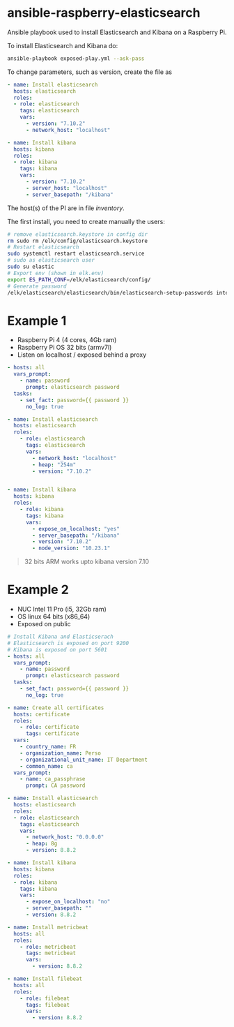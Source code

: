 # ansible-raspberry-elasticsearch
Ansible playbook used to install Elasticsearch and Kibana on a Raspberry Pi.


To install Elasticsearch and Kibana do:

```bash
ansible-playbook exposed-play.yml --ask-pass
```

To change parameters, such as version, create the file as

```yaml
- name: Install elasticsearch
  hosts: elasticsearch
  roles:
  - role: elasticsearch
    tags: elasticsearch
    vars:
      - version: "7.10.2"
      - network_host: "localhost"

- name: Install kibana
  hosts: kibana
  roles:
  - role: kibana
    tags: kibana
    vars:
      - version: "7.10.2"
      - server_host: "localhost"
      - server_basepath: "/kibana"
```

The host(s) of the PI are in file _inventory_.

The first install, you need to create manually the users:
```bash
# remove elasticsearch.keystore in config dir
rm sudo rm /elk/config/elasticsearch.keystore
# Restart elasticsearch
sudo systemctl restart elasticsearch.service
# sudo as elasticsearch user
sudo su elastic
# Export env (shown in elk.env)
export ES_PATH_CONF=/elk/elasticsearch/config/
# Generate password
/elk/elasticsearch/elasticsearch/bin/elasticsearch-setup-passwords interactive
```


# Example 1

- Raspberry Pi 4 (4 cores, 4Gb ram)
- Raspberry Pi OS 32 bits (armv7l)
- Listen on localhost / exposed behind a proxy

```yaml
- hosts: all
  vars_prompt:
    - name: password
      prompt: elasticsearch password
  tasks:
    - set_fact: password={{ password }}
      no_log: true

- name: Install elasticsearch
  hosts: elasticsearch
  roles:
    - role: elasticsearch
      tags: elasticsearch
      vars:
        - network_host: "localhost"
        - heap: "254m"
        - version: "7.10.2"


- name: Install kibana
  hosts: kibana
  roles:
    - role: kibana
      tags: kibana
      vars:
        - expose_on_localhost: "yes"
        - server_basepath: "/kibana"
        - version: "7.10.2"
        - node_version: "10.23.1"
```

> 32 bits ARM works upto kibana version 7.10


# Example 2

- NUC Intel 11 Pro (i5, 32Gb ram)
- OS linux 64 bits (x86_64)
- Exposed on public

```yaml
# Install Kibana and Elasticserach
# Elasticsearch is exposed on port 9200
# Kibana is exposed on port 5601
- hosts: all
  vars_prompt:
    - name: password
      prompt: elasticsearch password
  tasks:
    - set_fact: password={{ password }}
      no_log: true

- name: Create all certificates
  hosts: certificate
  roles:
    - role: certificate
      tags: certificate
  vars:
    - country_name: FR
    - organization_name: Perso
    - organizational_unit_name: IT Department
    - common_name: ca
  vars_prompt:
    - name: ca_passphrase
      prompt: CA password

- name: Install elasticsearch
  hosts: elasticsearch
  roles:
  - role: elasticsearch
    tags: elasticsearch
    vars:
      - network_host: "0.0.0.0"
      - heap: 8g
      - version: 8.8.2

- name: Install kibana
  hosts: kibana
  roles:
  - role: kibana
    tags: kibana
    vars:
      - expose_on_localhost: "no"
      - server_basepath: ""
      - version: 8.8.2

- name: Install metricbeat
  hosts: all
  roles:
    - role: metricbeat
      tags: metricbeat
      vars:
        - version: 8.8.2

- name: Install filebeat
  hosts: all
  roles:
    - role: filebeat
      tags: filebeat
      vars:
        - version: 8.8.2
```